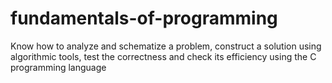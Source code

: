 # fundamentals-of-programming
Know how to analyze and schematize a problem, construct a solution using algorithmic tools, test the correctness and check its efficiency using the C programming language
